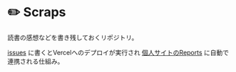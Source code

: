 # ✏️ Scraps

読書の感想などを書き残しておくリポジトリ。

[issues](https://github.com/kimromi/scraps/issues) に書くとVercelへのデプロイが実行され [個人サイトのReports](https://kimromi.com/reports) に自動で連携される仕組み。
